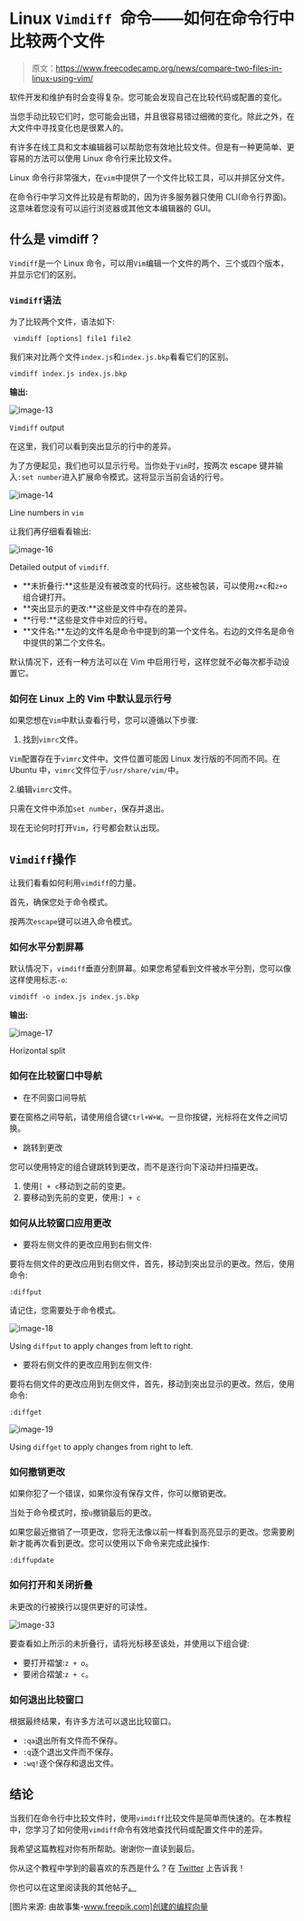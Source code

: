 # Linux `Vimdiff `命令——如何在命令行中比较两个文件

> 原文：<https://www.freecodecamp.org/news/compare-two-files-in-linux-using-vim/>

软件开发和维护有时会变得复杂。您可能会发现自己在比较代码或配置的变化。

当您手动比较它们时，您可能会出错，并且很容易错过细微的变化。除此之外，在大文件中寻找变化也是很累人的。

有许多在线工具和文本编辑器可以帮助您有效地比较文件。但是有一种更简单、更容易的方法可以使用 Linux 命令行来比较文件。

Linux 命令行非常强大，在`vim`中提供了一个文件比较工具，可以并排区分文件。

在命令行中学习文件比较是有帮助的，因为许多服务器只使用 CLI(命令行界面)。这意味着您没有可以运行浏览器或其他文本编辑器的 GUI。

## 什么是 vimdiff？

`Vimdiff`是一个 Linux 命令，可以用`Vim`编辑一个文件的两个、三个或四个版本，并显示它们的区别。

### `Vimdiff`语法

为了比较两个文件，语法如下:

```
 vimdiff [options] file1 file2
```

我们来对比两个文件`index.js`和`index.js.bkp`看看它们的区别。

```
vimdiff index.js index.js.bkp 
```

**输出:**

![image-13](img/9ecc0f6c6df76ce0228ad700f90bfe55.png)

`Vimdiff` output

在这里，我们可以看到突出显示的行中的差异。

为了方便起见，我们也可以显示行号。当你处于`Vim`时，按两次 escape 键并输入`:set number`进入扩展命令模式。这将显示当前会话的行号。

![image-14](img/56b20fa7962505493f76b392b15a0062.png)

Line numbers in `vim`

让我们再仔细看看输出:

![image-16](img/30c40ec373aa2343fc46259a5a6a1f82.png)

Detailed output of `vimdiff`.

*   **未折叠行:**这些是没有被改变的代码行。这些被包装，可以使用`z+c`和`z+o`组合键打开。
*   **突出显示的更改:**这些是文件中存在的差异。
*   **行号:**这些是文件中对应的行号。
*   **文件名:**左边的文件名是命令中提到的第一个文件名。右边的文件名是命令中提供的第二个文件名。

默认情况下，还有一种方法可以在 Vim 中启用行号，这样您就不必每次都手动设置它。

### 如何在 Linux 上的 Vim 中默认显示行号

如果您想在`Vim`中默认查看行号，您可以遵循以下步骤:

1.  找到`vimrc`文件。

`Vim`配置存在于`vimrc`文件中。文件位置可能因 Linux 发行版的不同而不同。在 Ubuntu 中，`vimrc`文件位于`/usr/share/vim/`中。

2.编辑`vimrc`文件。

只需在文件中添加`set number`，保存并退出。

现在无论何时打开`Vim`，行号都会默认出现。

## `Vimdiff`操作

让我们看看如何利用`vimdiff`的力量。

首先，确保您处于命令模式。

按两次`escape`键可以进入命令模式。

### 如何水平分割屏幕

默认情况下，`vimdiff`垂直分割屏幕。如果您希望看到文件被水平分割，您可以像这样使用标志`-o`:

```
vimdiff -o index.js index.js.bkp
```

**输出:**

![image-17](img/3d6e0ec5ca71ef73f1ceab85b08d1c6b.png)

Horizontal split

### 如何在比较窗口中导航

*   在不同窗口间导航

要在窗格之间导航，请使用组合键`Ctrl+W+W`。一旦你按键，光标将在文件之间切换。

*   跳转到更改

您可以使用特定的组合键跳转到更改，而不是逐行向下滚动并扫描更改。

1.  使用`[ + c`移动到之前的变更。
2.  要移动到先前的变更，使用:`] + c`

### 如何从比较窗口应用更改

*   要将左侧文件的更改应用到右侧文件:

要将左侧文件的更改应用到右侧文件，首先，移动到突出显示的更改。然后，使用命令:

`:diffput`

请记住，您需要处于命令模式。

![image-18](img/1a810c573b6b16dc1d9cee8f75b2abd6.png)

Using `diffput` to apply changes from left to right.

*   要将右侧文件的更改应用到左侧文件:

要将右侧文件的更改应用到左侧文件，首先，移动到突出显示的更改。然后，使用命令:

`:diffget`

![image-19](img/c88eced80d2a4f0ea295e3d7ca2a2084.png)

Using `diffget` to apply changes from right to left.

### 如何撤销更改

如果你犯了一个错误，如果你没有保存文件，你可以撤销更改。

当处于命令模式时，按`u`撤销最后的更改。

如果您最近撤销了一项更改，您将无法像以前一样看到高亮显示的更改。您需要刷新才能再次看到更改。您可以使用以下命令来完成此操作:

`:diffupdate`

### 如何打开和关闭折叠

未更改的行被换行以提供更好的可读性。

![image-33](img/551e290124ce6fc66292bcc3e15c2c00.png)

要查看如上所示的未折叠行，请将光标移至该处，并使用以下组合键:

*   要打开褶皱:`z + o`。
*   要闭合褶皱:`z + c`。

### 如何退出比较窗口

根据最终结果，有许多方法可以退出比较窗口。

*   `:qa`退出所有文件而不保存。
*   `:q`逐个退出文件而不保存。
*   `:wq!`逐个保存和退出文件。

## 结论

当我们在命令行中比较文件时，使用`vimdiff`比较文件是简单而快速的。在本教程中，您学习了如何使用`vimdiff`命令有效地查找代码或配置文件中的差异。

我希望这篇教程对你有所帮助。谢谢你一直读到最后。

你从这个教程中学到的最喜欢的东西是什么？在 [Twitter](https://twitter.com/hira_zaira) 上告诉我！

你也可以在这里阅读我的其他帖子[。](https://www.freecodecamp.org/news/author/zaira/)

[图片来源:
由故事集-www.freepik.com]创建的编程向量